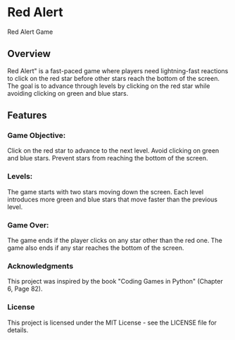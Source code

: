 # Red Alert
Red Alert Game

## Overview
Red Alert" is a fast-paced game where players need lightning-fast reactions to click on the red star before other stars reach the bottom of the screen.
The goal is to advance through levels by clicking on the red star while avoiding clicking on green and blue stars.

## Features
### Game Objective:
Click on the red star to advance to the next level.
Avoid clicking on green and blue stars.
Prevent stars from reaching the bottom of the screen.

### Levels:
The game starts with two stars moving down the screen.
Each level introduces more green and blue stars that move faster than the previous level.

### Game Over:
The game ends if the player clicks on any star other than the red one.
The game also ends if any star reaches the bottom of the screen.

### Acknowledgments
This project was inspired by the book "Coding Games in Python" (Chapter 6, Page 82).

### License
This project is licensed under the MIT License - see the LICENSE file for details.
